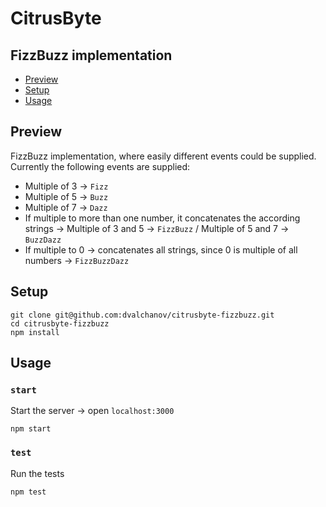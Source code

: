 # CitrusByte

## FizzBuzz implementation

* [Preview](#preview)
* [Setup](#setup)
* [Usage](#usage)

## Preview

FizzBuzz implementation, where easily different events could be supplied.
Currently the following events are supplied:
- Multiple of 3 -> `Fizz`
- Multiple of 5 -> `Buzz`
- Multiple of 7 -> `Dazz`
- If multiple to more than one number, it concatenates the according strings ->
  Multiple of 3 and 5 -> `FizzBuzz` / Multiple of 5 and 7 -> `BuzzDazz`
- If multiple to 0 -> concatenates all strings, since 0 is multiple of all
  numbers -> `FizzBuzzDazz`

## Setup

```
git clone git@github.com:dvalchanov/citrusbyte-fizzbuzz.git
cd citrusbyte-fizzbuzz
npm install
```

## Usage

### `start`

Start the server -> open `localhost:3000`

```
npm start
```

### `test`

Run the tests

```
npm test
```
